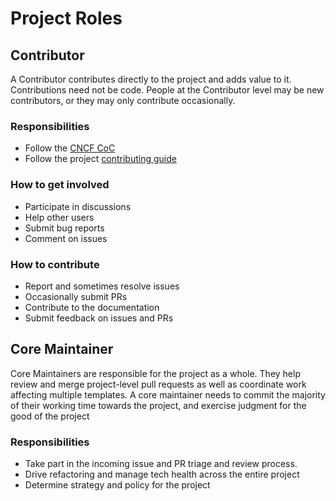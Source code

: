 # Project Roles

## Contributor

A Contributor contributes directly to the project and adds value to it. Contributions need not be code. People at the Contributor level may be new contributors, or they may only contribute occasionally.

### Responsibilities

- Follow the [CNCF CoC](https://github.com/cncf/foundation/blob/main/code-of-conduct.md)
- Follow the project [contributing guide](CONTRIBUTING.md)

### How to get involved

- Participate in discussions
- Help other users
- Submit bug reports
- Comment on issues

### How to contribute

- Report and sometimes resolve issues
- Occasionally submit PRs
- Contribute to the documentation
- Submit feedback on issues and PRs

## Core Maintainer

Core Maintainers are responsible for the project as a whole. They help review and merge project-level pull requests as well as coordinate work affecting multiple templates. A core maintainer needs to commit the majority of their working time towards the project, and exercise judgment for the good of the project

### Responsibilities

- Take part in the incoming issue and PR triage and review process.
- Drive refactoring and manage tech health across the entire project
- Determine strategy and policy for the project
